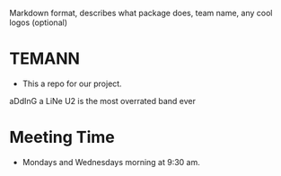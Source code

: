 Markdown format, describes what package does, team name, any cool logos (optional)



# TEMANN
* This a repo for our project.


aDdInG a LiNe
U2 is the most overrated band ever
# Meeting Time
* Mondays and Wednesdays morning at 9:30 am.
